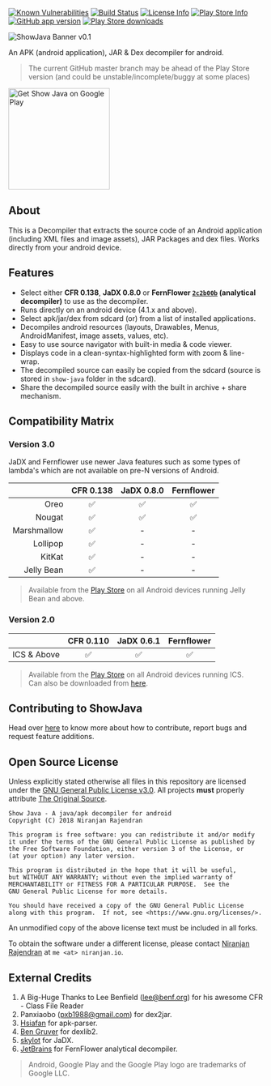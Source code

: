 [![Known Vulnerabilities](https://snyk.io/test/github/niranjan94/show-java/badge.svg?style=flat-square)](https://snyk.io/test/github/niranjan94/show-java)
  [![Build Status](https://img.shields.io/travis/niranjan94/show-java.svg?style=flat-square)](https://travis-ci.org/niranjan94/show-java) [![License Info](https://img.shields.io/badge/license-GNU_GPLv3-blue.svg?style=flat-square)](https://github.com/niranjan94/show-java) [![Play Store Info](https://img.shields.io/badge/Play_Store-v3.0.1-36B0C1.svg?style=flat-square)](https://play.google.com/store/apps/details?id=com.njlabs.showjava) [![GitHub app version](https://img.shields.io/badge/GitHub-v3.0.1-yellow.svg?style=flat-square)](https://github.com/niranjan94/show-java) [![Play Store downloads](https://img.shields.io/badge/downloads-415k%20total-E04253.svg?style=flat-square)](https://play.google.com/store/apps/details?id=com.njlabs.showjava)


![ShowJava Banner v0.1](https://res.cloudinary.com/niranjan94/image/upload/v1518341743/banner_lihb7z.png)

An APK (android application), JAR & Dex decompiler for android.

> The current GitHub master branch may be ahead of the Play Store version (and could be unstable/incomplete/buggy at some places)

[<img src="https://play.google.com/intl/en_us/badges/images/apps/en-play-badge-border.png" width="200" alt="Get Show Java on Google Play" />](https://play.google.com/store/apps/details?id=com.njlabs.showjava "Get Show Java on Google Play")
## About
This is a Decompiler that extracts the source code of an Android application (including XML files and image assets), JAR Packages and dex files. Works directly from your android device.

## Features

- Select either **CFR 0.138**, **JaDX 0.8.0** or **FernFlower [`2c2b00b`](https://github.com/fesh0r/fernflower/tree/2c2b00b3695bad04056352d80be39c0e53999f0a) (analytical decompiler)** to use as the decompiler.
- Runs directly on an android device (4.1.x and above).
- Select apk/jar/dex from sdcard (or) from a list of installed applications.
- Decompiles android resources (layouts, Drawables, Menus, AndroidManifest, image assets, values, etc).
- Easy to use source navigator with built-in media & code viewer.
- Displays code in a clean-syntax-highlighted form with zoom & line-wrap.
- The decompiled source can easily be copied from the sdcard (source is stored in `show-java` folder in the sdcard).
- Share the decompiled source easily with the built in archive + share mechanism.

## Compatibility Matrix

### Version 3.0

JaDX and Fernflower use newer Java features such as some types of lambda's which are not available on pre-N versions of Android. 

|             | CFR 0.138          | JaDX 0.8.0         | Fernflower         |
|------------:|:------------------:|:------------------:|:------------------:|
| Oreo        | :white_check_mark: | :white_check_mark: | :white_check_mark: |
| Nougat      | :white_check_mark: | :white_check_mark: | :white_check_mark: |
| Marshmallow | :white_check_mark: |        -           |         -          |
| Lollipop    | :white_check_mark: |        -           |         -          |
| KitKat      | :white_check_mark: |        -           |         -          |
| Jelly Bean  | :white_check_mark: |        -           |         -          |

> Available from the [Play Store](https://play.google.com/store/apps/details?id=com.njlabs.showjava) on all Android devices running Jelly Bean and above.

### Version 2.0

|             | CFR 0.110          | JaDX 0.6.1         | Fernflower         |
|------------:|:------------------:|:------------------:|:------------------:|
| ICS & Above | :white_check_mark: | :white_check_mark: | :white_check_mark: |

> Available from the [Play Store](https://play.google.com/store/apps/details?id=com.njlabs.showjava) on all Android devices running ICS.<br>
> Can also be downloaded from [here](https://github.com/niranjan94/show-java/releases/tag/v2.1.0).

## Contributing to ShowJava

Head over [here](https://github.com/niranjan94/show-java/blob/master/CONTRIBUTING.md) to know more about how to contribute, report bugs and request feature additions.

## Open Source License

Unless explicitly stated otherwise all files in this repository are licensed under the [GNU General Public License v3.0](https://www.gnu.org/licenses/gpl-3.0-standalone.html). All projects **must** properly attribute [The Original Source](https://github.com/niranjan94/show-java). 
    
    Show Java - A java/apk decompiler for android
    Copyright (C) 2018 Niranjan Rajendran

    This program is free software: you can redistribute it and/or modify
    it under the terms of the GNU General Public License as published by
    the Free Software Foundation, either version 3 of the License, or
    (at your option) any later version.

    This program is distributed in the hope that it will be useful,
    but WITHOUT ANY WARRANTY; without even the implied warranty of
    MERCHANTABILITY or FITNESS FOR A PARTICULAR PURPOSE.  See the
    GNU General Public License for more details.

    You should have received a copy of the GNU General Public License
    along with this program.  If not, see <https://www.gnu.org/licenses/>.

An unmodified copy of the above license text must be included in all forks.

To obtain the software under a different license, please contact [Niranjan Rajendran](https://niranjan.io) at `me <at> niranjan.io`.

## External Credits

1. A Big-Huge Thanks to Lee Benfield ([lee@benf.org](mailto:lee@benf.org)) for his awesome CFR - Class File Reader
2. Panxiaobo ([pxb1988@gmail.com](mailto:pxb1988@gmail.com)) for dex2jar.
3. [Hsiafan](https://github.com/hsiafan/apk-parser) for apk-parser.
4. [Ben Gruver](https://github.com/JesusFreke/) for dexlib2.
5. [skylot](https://github.com/skylot/jadx) for JaDX.
6. [JetBrains](https://github.com/JetBrains) for FernFlower analytical decompiler.

> Android, Google Play and the Google Play logo are trademarks of Google LLC.
